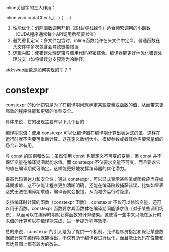 inline关键字的三大作用：

inline void cudaCheck_(...) { ... }
1. 性能优化：消除函数调用开销（压栈/弹栈操作）适合频繁调用的小函数（CUDA程序通常每个API调用后都要检查）
2. 避免重复定义：多文件包含时，inline函数允许在头文件中定义。普通函数在头文件中多次包含会导致链接错误
3. 逻辑内联：使错误处理逻辑与调用代码紧密结合。编译器能更好地优化错误处理分支（如将错误分支预测为冷路径）


std:swap函数是如何实现的？？？


# constexpr
constexpr 的设计初衷是为了在编译期间就确定某些变量或函数的值，从而带来更高效的程序性能和更强的类型安全。

具体来说，它的出现主要有以下几个目的：

编译期求值：使用 constexpr 可以让编译器在编译期计算出表达式的值，这样在运行时就不需要再重新计算。这在定义数组大小、模板参数或者其他需要常量值的场合非常有用。

与 const 的区别和改进：虽然使用 const 也能定义不可变的变量，但 const 并不保证变量在编译期间就能求值。而 constexpr 不仅要求变量不可变，而且要求它的值在编译期就可确定。这样能更好地发挥编译器的优化潜力。

提高代码表达力和安全性：通过 constexpr，可以显式表示某些值或函数应当在编译期求值，这不仅能让程序更加清晰明确，还能在编译阶段捕获错误，比如如果表达式无法在编译期求值，编译器就会报错，从而减少运行时隐患。

支持编译时计算的函数（constexpr 函数）：constexpr 不仅可以修饰变量，还可以用于函数。constexpr 函数要求其函数体在编译期间能够求值（对于某些调用场景），从而可以在编译时期就获得函数的计算结果。这使得一些本来只能在运行时求值的计算可以在编译期完成，进一步提升程序效率。


总的来说，constexpr 的引入是为了提供一个机制，允许程序员指定和保证某些数据或计算在编译期就能得出，不仅有助于编译器进行优化，而且能让代码在性能和表达意图上都有较大的改进。
